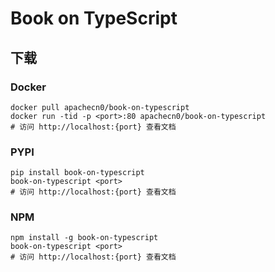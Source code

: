 # Book on TypeScript

## 下载

### Docker

```
docker pull apachecn0/book-on-typescript
docker run -tid -p <port>:80 apachecn0/book-on-typescript
# 访问 http://localhost:{port} 查看文档
```

### PYPI

```
pip install book-on-typescript
book-on-typescript <port>
# 访问 http://localhost:{port} 查看文档
```

### NPM

```
npm install -g book-on-typescript
book-on-typescript <port>
# 访问 http://localhost:{port} 查看文档
```